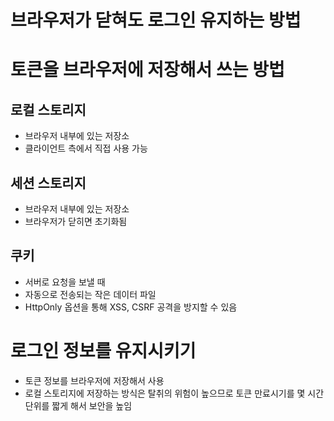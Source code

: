 # 브라우저가 닫혀도 로그인 유지하는 방법
# 토큰을 브라우저에 저장해서 쓰는 방법

## 로컬 스토리지

- 브라우저 내부에 있는 저장소
- 클라이언트 측에서 직접 사용 가능

## 세션 스토리지

- 브라우저 내부에 있는 저장소
- 브라우저가 닫히면 초기화됨

## 쿠키

- 서버로 요청을 보낼 때
- 자동으로 전송되는 작은 데이터 파일
- HttpOnly 옵션을 통해 XSS, CSRF 공격을 방지할 수 있음

# 로그인 정보를 유지시키기

- 토큰 정보를 브라우저에 저장해서 사용
- 로컬 스토리지에 저장하는 방식은 탈취의 위험이 높으므로 토큰 만료시기를 몇 시간 단위를 짧게 해서 보안을 높임
